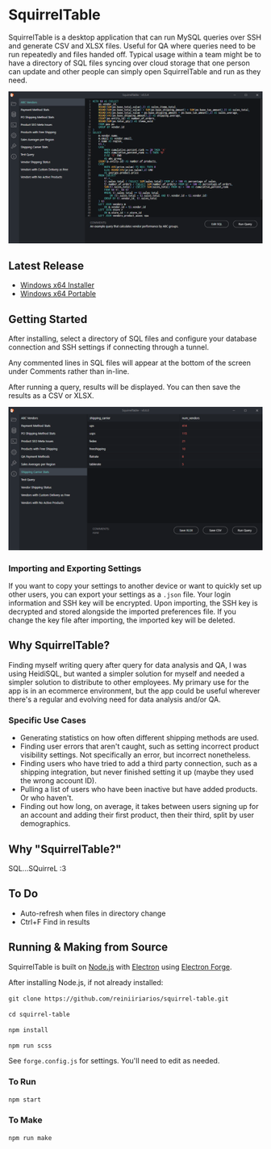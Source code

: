 # SquirrelTable

SquirrelTable is a desktop application that can run MySQL queries over SSH and generate CSV and XLSX files. Useful for QA where queries need to be run repeatedly and files handed off. Typical usage within a team might be to have a directory of SQL files syncing over cloud storage that one person can update and other people can simply open SquirrelTable and run as they need.

![](https://raw.githubusercontent.com/reiniiriarios/squirrel-table/master/screenshots/query.png)

## Latest Release

* [Windows x64 Installer](https://github.com/reiniiriarios/squirrel-table/releases/download/v0.6.0/SquirrelTableSetup.exe)
* [Windows x64 Portable](https://github.com/reiniiriarios/squirrel-table/releases/download/v0.6.0/SquirrelTable-win32-x64-0.6.0.zip)

## Getting Started

After installing, select a directory of SQL files and configure your database connection and SSH settings if connecting through a tunnel.

Any commented lines in SQL files will appear at the bottom of the screen under Comments rather than in-line.

After running a query, results will be displayed. You can then save the results as a CSV or XLSX.

![](https://raw.githubusercontent.com/reiniiriarios/squirrel-table/master/screenshots/results.png)

### Importing and Exporting Settings

If you want to copy your settings to another device or want to quickly set up other users, you can export your settings as a `.json` file. Your login information and SSH key will be encrypted. Upon importing, the SSH key is decrypted and stored alongside the imported preferences file. If you change the key file after importing, the imported key will be deleted.

## Why SquirrelTable?

Finding myself writing query after query for data analysis and QA, I was using HeidiSQL, but wanted a simpler solution for myself and needed a simpler solution to distribute to other employees. My primary use for the app is in an ecommerce environment, but the app could be useful wherever there's a regular and evolving need for data analysis and/or QA.

### Specific Use Cases

* Generating statistics on how often different shipping methods are used.
* Finding user errors that aren't caught, such as setting incorrect product visibility settings. Not specifically an error, but incorrect nonetheless.
* Finding users who have tried to add a third party connection, such as a shipping integration, but never finished setting it up (maybe they used the wrong account ID).
* Pulling a list of users who have been inactive but have added products. Or who haven't.
* Finding out how long, on average, it takes between users signing up for an account and adding their first product, then their third, split by user demographics.

## Why "SquirrelTable?"
SQL...SQuirreL :3

## To Do

* Auto-refresh when files in directory change
* Ctrl+F Find in results

## Running & Making from Source

SquirrelTable is built on [Node.js](https://nodejs.org/) with [Electron](https://www.electronjs.org/) using [Electron Forge](https://www.electronforge.io/).

After installing Node.js, if not already installed:

`git clone https://github.com/reiniiriarios/squirrel-table.git`

`cd squirrel-table`

`npm install`

`npm run scss`

See `forge.config.js` for settings. You'll need to edit as needed.

### To Run

`npm start`

### To Make

`npm run make`